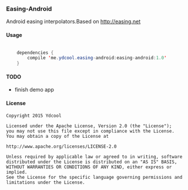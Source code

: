### Easing-Android

Android easing interpolators.Based on http://easing.net

#### Usage

```java 

    dependencies {
        compile 'me.ydcool.easing-android:easing-android:1.0'
    }
```

#### TODO

* finish demo app

#### License
 
    Copyright 2015 Ydcool
    
    Licensed under the Apache License, Version 2.0 (the "License");
    you may not use this file except in compliance with the License.
    You may obtain a copy of the License at
  
    http://www.apache.org/licenses/LICENSE-2.0
    
    Unless required by applicable law or agreed to in writing, software
    distributed under the License is distributed on an "AS IS" BASIS,
    WITHOUT WARRANTIES OR CONDITIONS OF ANY KIND, either express or implied.
    See the License for the specific language governing permissions and
    limitations under the License.
    

